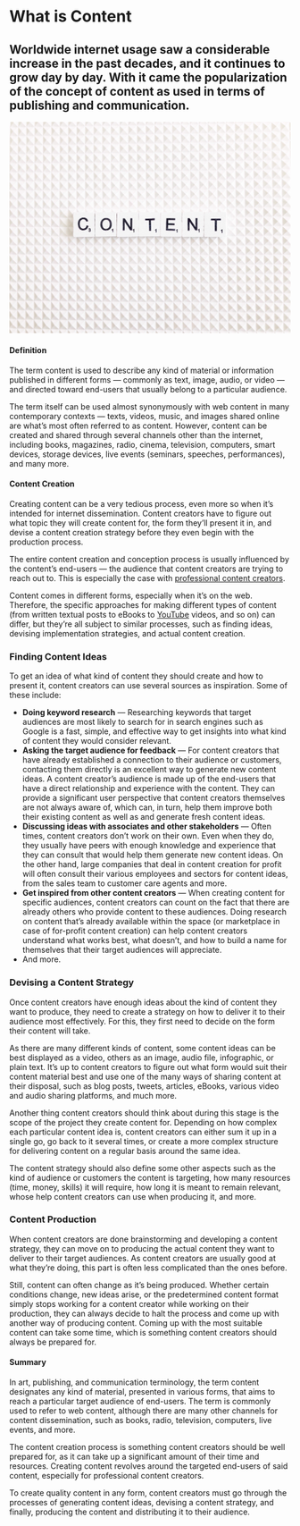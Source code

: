 # What is Content

## Worldwide internet usage saw a considerable increase in the past decades, and it continues to grow day by day. With it came the popularization of the concept of content as used in terms of publishing and communication.

![What is content](./img/content-scrabble-word-digital-marketing-online-marketing-mobile-marketing-create-creator-blog_t20_gRRaaa.jpeg)

#### Definition

The term content is used to describe any kind of material or information published in different forms — commonly as text, image, audio, or video — and directed toward end-users that usually belong to a particular audience.

The term itself can be used almost synonymously with web content in many contemporary contexts — texts, videos, music, and images shared online are what’s most often referred to as content. However, content can be created and shared through several channels other than the internet, including books, magazines, radio, cinema, television, computers, smart devices, storage devices, live events (seminars, speeches, performances), and many more.

#### Content Creation

Creating content can be a very tedious process, even more so when it’s intended for internet dissemination. Content creators have to figure out what topic they will create content for, the form they’ll present it in, and devise a content creation strategy before they even begin with the production process.

The entire content creation and conception process is usually influenced by the content’s end-users — the audience that content creators are trying to reach out to. This is especially the case with [professional content creators](https://www.stateofdigitalpublishing.com/content-strategy/what-is-a-content-creator/).

Content comes in different forms, especially when it’s on the web. Therefore, the specific approaches for making different types of content (from written textual posts to eBooks to [YouTube](https://www.youtube.com/) videos, and so on) can differ, but they’re all subject to similar processes, such as finding ideas, devising implementation strategies, and actual content creation.

### Finding Content Ideas

To get an idea of what kind of content they should create and how to present it, content creators can use several sources as inspiration. Some of these include:

* **Doing keyword research** — Researching keywords that target audiences are most likely to search for in search engines such as Google is a fast, simple, and effective way to get insights into what kind of content they would consider relevant.
* **Asking the target audience for feedback** — For content creators that have already established a connection to their audience or customers, contacting them directly is an excellent way to generate new content ideas. A content creator’s audience is made up of the end-users that have a direct relationship and experience with the content. They can provide a significant user perspective that content creators themselves are not always aware of, which can, in turn, help them improve both their existing content as well as and generate fresh content ideas.
* **Discussing ideas with associates and other stakeholders** — Often times, content creators don’t work on their own. Even when they do, they usually have peers with enough knowledge and experience that they can consult that would help them generate new content ideas. On the other hand, large companies that deal in content creation for profit will often consult their various employees and sectors for content ideas, from the sales team to customer care agents and more.
* **Get inspired from other content creators** — When creating content for specific audiences, content creators can count on the fact that there are already others who provide content to these audiences. Doing research on content that’s already available within the space (or marketplace in case of for-profit content creation) can help content creators understand what works best, what doesn’t, and how to build a name for themselves that their target audiences will appreciate.
* And more.

### Devising a Content Strategy

Once content creators have enough ideas about the kind of content they want to produce, they need to create a strategy on how to deliver it to their audience most effectively. For this, they first need to decide on the form their content will take.

As there are many different kinds of content, some content ideas can be best displayed as a video, others as an image, audio file, infographic, or plain text. It’s up to content creators to figure out what form would suit their content material best and use one of the many ways of sharing content at their disposal, such as blog posts, tweets, articles, eBooks, various video and audio sharing platforms, and much more.

Another thing content creators should think about during this stage is the scope of the project they create content for. Depending on how complex each particular content idea is, content creators can either sum it up in a single go, go back to it several times, or create a more complex structure for delivering content on a regular basis around the same idea.

The content strategy should also define some other aspects such as the kind of audience or customers the content is targeting, how many resources (time, money, skills) it will require, how long it is meant to remain relevant, whose help content creators can use when producing it, and more.

### Content Production

When content creators are done brainstorming and developing a content strategy, they can move on to producing the actual content they want to deliver to their target audiences. As content creators are usually good at what they’re doing, this part is often less complicated than the ones before.

Still, content can often change as it’s being produced. Whether certain conditions change, new ideas arise, or the predetermined content format simply stops working for a content creator while working on their production, they can always decide to halt the process and come up with another way of producing content. Coming up with the most suitable content can take some time, which is something content creators should always be prepared for.

#### Summary

In art, publishing, and communication terminology, the term content designates any kind of material, presented in various forms, that aims to reach a particular target audience of end-users. The term is commonly used to refer to web content, although there are many other channels for content dissemination, such as books, radio, television, computers, live events, and more.

The content creation process is something content creators should be well prepared for, as it can take up a significant amount of their time and resources. Creating content revolves around the targeted end-users of said content, especially for professional content creators.

To create quality content in any form, content creators must go through the processes of generating content ideas, devising a content strategy, and finally, producing the content and distributing it to their audience.